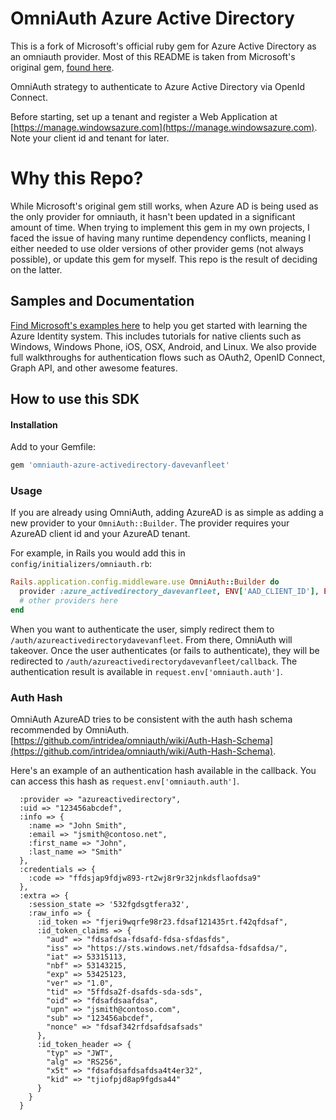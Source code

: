 # OmniAuth Azure Active Directory

This is a fork of Microsoft's official ruby gem for Azure Active Directory as an omniauth provider.  Most of this README is taken from Microsoft's original gem, [found here](https://github.com/AzureAD/omniauth-azure-activedirectory).

OmniAuth strategy to authenticate to Azure Active Directory via OpenId Connect.

Before starting, set up a tenant and register a Web Application at [https://manage.windowsazure.com](https://manage.windowsazure.com). Note your client id and tenant for later.

# Why this Repo?

While Microsoft's original gem still works, when Azure AD is being used as the only provider for omniauth, it hasn't been updated in a significant amount of time.  When trying to implement this gem in my own projects, I faced the issue of having many runtime dependency conflicts, meaning I either needed to use older versions of other provider gems (not always possible), or update this gem for myself.  This repo is the result of deciding on the latter.

## Samples and Documentation

[Find Microsoft's examples here](https://github.com/AzureADSamples) to help you get started with learning the Azure Identity system. This includes tutorials for native clients such as Windows, Windows Phone, iOS, OSX, Android, and Linux. We also provide full walkthroughs for authentication flows such as OAuth2, OpenID Connect, Graph API, and other awesome features. 

## How to use this SDK

#### Installation

Add to your Gemfile:

```ruby
gem 'omniauth-azure-activedirectory-davevanfleet'
```

### Usage

If you are already using OmniAuth, adding AzureAD is as simple as adding a new provider to your `OmniAuth::Builder`. The provider requires your AzureAD client id and your AzureAD tenant.

For example, in Rails you would add this in `config/initializers/omniauth.rb`:

```ruby
Rails.application.config.middleware.use OmniAuth::Builder do
  provider :azure_activedirectory_davevanfleet, ENV['AAD_CLIENT_ID'], ENV['AAD_TENANT']
  # other providers here
end
```

When you want to authenticate the user, simply redirect them to `/auth/azureactivedirectorydavevanfleet`. From there, OmniAuth will takeover. Once the user authenticates (or fails to authenticate), they will be redirected to `/auth/azureactivedirectorydavevanfleet/callback`. The authentication result is available in `request.env['omniauth.auth']`.


### Auth Hash

OmniAuth AzureAD tries to be consistent with the auth hash schema recommended by OmniAuth. [https://github.com/intridea/omniauth/wiki/Auth-Hash-Schema](https://github.com/intridea/omniauth/wiki/Auth-Hash-Schema).

Here's an example of an authentication hash available in the callback. You can access this hash as `request.env['omniauth.auth']`.

```
  :provider => "azureactivedirectory",
  :uid => "123456abcdef",
  :info => {
    :name => "John Smith",
    :email => "jsmith@contoso.net",
    :first_name => "John",
    :last_name => "Smith"
  },
  :credentials => {
    :code => "ffdsjap9fdjw893-rt2wj8r9r32jnkdsflaofdsa9"
  },
  :extra => {
    :session_state => '532fgdsgtfera32',
    :raw_info => {
      :id_token => "fjeri9wqrfe98r23.fdsaf121435rt.f42qfdsaf",
      :id_token_claims => {
        "aud" => "fdsafdsa-fdsafd-fdsa-sfdasfds",
        "iss" => "https://sts.windows.net/fdsafdsa-fdsafdsa/",
        "iat" => 53315113,
        "nbf" => 53143215,
        "exp" => 53425123,
        "ver" => "1.0",
        "tid" => "5ffdsa2f-dsafds-sda-sds",
        "oid" => "fdsafdsaafdsa",
        "upn" => "jsmith@contoso.com",
        "sub" => "123456abcdef",
        "nonce" => "fdsaf342rfdsafdsafsads"
      },
      :id_token_header => {
        "typ" => "JWT",
        "alg" => "RS256",
        "x5t" => "fdsafdsafdsafdsa4t4er32",
        "kid" => "tjiofpjd8ap9fgdsa44"
      }
    }
  }
```
